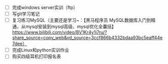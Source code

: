 - [ ] 完成windows server实训（ftp）
- [ ] 写git学习笔记
- [ ] 复习练习MySQL（主要还是学习~：【黑马程序员 MySQL数据库入门到精通，从mysql安装到mysql高级、mysql优化全囊括】 https://www.bilibili.com/video/BV1Kr4y1i7ru/?share_source=copy_web&vd_source=3ccf866b4332bdaa93bc5eaff44e7dee）
- [ ] 完成Linux和python实训作业
- [ ] 购买四级耳机打印报名表